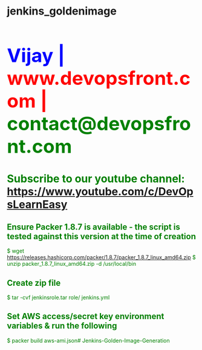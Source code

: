 # jenkins_goldenimage

<html><body><h1 style="font-size:50px;color:blue;">Vijay | <font style="color:red;"> www.devopsfront.com | <font style="color:green;"> contact@devopsfront.com </h1>
<h1> Subscribe to our youtube channel: 
<a href="https://www.youtube.com/c/DevOpsLearnEasy">https://www.youtube.com/c/DevOpsLearnEasy</a> </h1>
</body></html>

## Ensure Packer 1.8.7 is available - the script is tested against this version at the time of creation ##
 $ wget https://releases.hashicorp.com/packer/1.8.7/packer_1.8.7_linux_amd64.zip
 $ unzip packer_1.8.7_linux_amd64.zip -d /usr/local/bin


## Create zip file
 $ tar -cvf jenkinsrole.tar role/ jenkins.yml

## Set AWS access/secret key environment variables & run the following
 $ packer build aws-ami.json# Jenkins-Golden-Image-Generation

